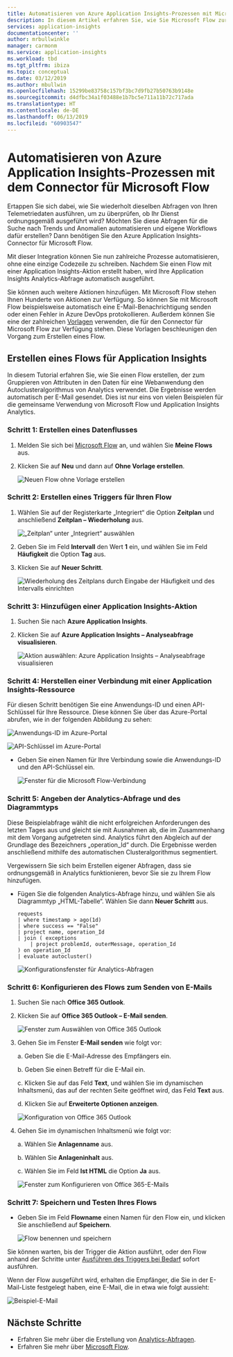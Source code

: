 ```yaml
---
title: Automatisieren von Azure Application Insights-Prozessen mit Microsoft Flow
description: In diesem Artikel erfahren Sie, wie Sie Microsoft Flow zur schnellen Automatisierung von wiederholbaren Prozessen mit dem Application Insights-Connector verwenden.
services: application-insights
documentationcenter: ''
author: mrbullwinkle
manager: carmonm
ms.service: application-insights
ms.workload: tbd
ms.tgt_pltfrm: ibiza
ms.topic: conceptual
ms.date: 03/12/2019
ms.author: mbullwin
ms.openlocfilehash: 15299be83758c157bf3bc7d9fb27b50763b9148e
ms.sourcegitcommit: d4dfbc34a1f03488e1b7bc5e711a11b72c717ada
ms.translationtype: HT
ms.contentlocale: de-DE
ms.lasthandoff: 06/13/2019
ms.locfileid: "60903547"
---
```

# <a name="automate-azure-application-insights-processes-with-the-connector-for-microsoft-flow"></a>Automatisieren von Azure Application Insights-Prozessen mit dem Connector für Microsoft Flow

Ertappen Sie sich dabei, wie Sie wiederholt dieselben Abfragen von Ihren Telemetriedaten ausführen, um zu überprüfen, ob Ihr Dienst ordnungsgemäß ausgeführt wird? Möchten Sie diese Abfragen für die Suche nach Trends und Anomalien automatisieren und eigene Workflows dafür erstellen? Dann benötigen Sie den Azure Application Insights-Connector für Microsoft Flow.

Mit dieser Integration können Sie nun zahlreiche Prozesse automatisieren, ohne eine einzige Codezeile zu schreiben. Nachdem Sie einen Flow mit einer Application Insights-Aktion erstellt haben, wird Ihre Application Insights Analytics-Abfrage automatisch ausgeführt. 

Sie können auch weitere Aktionen hinzufügen. Mit Microsoft Flow stehen Ihnen Hunderte von Aktionen zur Verfügung. So können Sie mit Microsoft Flow beispielsweise automatisch eine E-Mail-Benachrichtigung senden oder einen Fehler in Azure DevOps protokollieren. Außerdem können Sie eine der zahlreichen [Vorlagen](https://ms.flow.microsoft.com/en-us/connectors/shared_applicationinsights/?slug=azure-application-insights) verwenden, die für den Connector für Microsoft Flow zur Verfügung stehen. Diese Vorlagen beschleunigen den Vorgang zum Erstellen eines Flow. 

<!--The Application Insights connector also works with [Azure Power Apps](https://powerapps.microsoft.com/en-us/) and [Azure Logic Apps](https://azure.microsoft.com/services/logic-apps/?v=17.23h). --> 

## <a name="create-a-flow-for-application-insights"></a>Erstellen eines Flows für Application Insights

In diesem Tutorial erfahren Sie, wie Sie einen Flow erstellen, der zum Gruppieren von Attributen in den Daten für eine Webanwendung den Autoclusteralgorithmus von Analytics verwendet. Die Ergebnisse werden automatisch per E-Mail gesendet. Dies ist nur eins von vielen Beispielen für die gemeinsame Verwendung von Microsoft Flow und Application Insights Analytics. 

### <a name="step-1-create-a-flow"></a>Schritt 1: Erstellen eines Datenflusses
1. Melden Sie sich bei [Microsoft Flow](https://flow.microsoft.com) an, und wählen Sie **Meine Flows** aus.
2. Klicken Sie auf **Neu** und dann auf **Ohne Vorlage erstellen**.

    ![Neuen Flow ohne Vorlage erstellen](./media/automate-with-flow/1createflow.png)

### <a name="step-2-create-a-trigger-for-your-flow"></a>Schritt 2: Erstellen eines Triggers für Ihren Flow
1. Wählen Sie auf der Registerkarte „Integriert“ die Option **Zeitplan** und anschließend **Zeitplan – Wiederholung** aus.

    ![„Zeitplan“ unter „Integriert“ auswählen](./media/automate-with-flow/2schedule.png)

1. Geben Sie im Feld **Intervall** den Wert **1** ein, und wählen Sie im Feld **Häufigkeit** die Option **Tag** aus.
2. Klicken Sie auf **Neuer Schritt**.

    ![Wiederholung des Zeitplans durch Eingabe der Häufigkeit und des Intervalls einrichten](./media/automate-with-flow/3schedulerecurrence.png)


### <a name="step-3-add-an-application-insights-action"></a>Schritt 3: Hinzufügen einer Application Insights-Aktion
1. Suchen Sie nach **Azure Application Insights**.
2. Klicken Sie auf **Azure Application Insights – Analyseabfrage visualisieren**.
 
    ![Aktion auswählen: Azure Application Insights – Analyseabfrage visualisieren](./media/automate-with-flow/4visualize.png)

### <a name="step-4-connect-to-an-application-insights-resource"></a>Schritt 4: Herstellen einer Verbindung mit einer Application Insights-Ressource

Für diesen Schritt benötigen Sie eine Anwendungs-ID und einen API-Schlüssel für Ihre Ressource. Diese können Sie über das Azure-Portal abrufen, wie in der folgenden Abbildung zu sehen:

![Anwendungs-ID im Azure-Portal](./media/automate-with-flow/5apiaccess.png)

![API-Schlüssel im Azure-Portal](./media/automate-with-flow/6apikey.png)

- Geben Sie einen Namen für Ihre Verbindung sowie die Anwendungs-ID und den API-Schlüssel ein.

    ![Fenster für die Microsoft Flow-Verbindung](./media/automate-with-flow/7connection.png)

### <a name="step-5-specify-the-analytics-query-and-chart-type"></a>Schritt 5: Angeben der Analytics-Abfrage und des Diagrammtyps
Diese Beispielabfrage wählt die nicht erfolgreichen Anforderungen des letzten Tages aus und gleicht sie mit Ausnahmen ab, die im Zusammenhang mit dem Vorgang aufgetreten sind. Analytics führt den Abgleich auf der Grundlage des Bezeichners „operation_Id“ durch. Die Ergebnisse werden anschließend mithilfe des automatischen Clusteralgorithmus segmentiert. 

Vergewissern Sie sich beim Erstellen eigener Abfragen, dass sie ordnungsgemäß in Analytics funktionieren, bevor Sie sie zu Ihrem Flow hinzufügen.

- Fügen Sie die folgenden Analytics-Abfrage hinzu, und wählen Sie als Diagrammtyp „HTML-Tabelle“. Wählen Sie dann **Neuer Schritt** aus.

    ```
    requests
    | where timestamp > ago(1d)
    | where success == "False"
    | project name, operation_Id
    | join ( exceptions
        | project problemId, outerMessage, operation_Id
    ) on operation_Id
    | evaluate autocluster()
    ```
    
    ![Konfigurationsfenster für Analytics-Abfragen](./media/automate-with-flow/8query.png)

### <a name="step-6-configure-the-flow-to-send-email"></a>Schritt 6: Konfigurieren des Flows zum Senden von E-Mails

1. Suchen Sie nach **Office 365 Outlook**.
2. Klicken Sie auf **Office 365 Outlook – E-Mail senden**.

    ![Fenster zum Auswählen von Office 365 Outlook](./media/automate-with-flow/9outlookaction.png)

1. Gehen Sie im Fenster **E-Mail senden** wie folgt vor:

   a. Geben Sie die E-Mail-Adresse des Empfängers ein.

   b. Geben Sie einen Betreff für die E-Mail ein.

   c. Klicken Sie auf das Feld **Text**, und wählen Sie im dynamischen Inhaltsmenü, das auf der rechten Seite geöffnet wird, das Feld **Text** aus.

   d. Klicken Sie auf **Erweiterte Optionen anzeigen**.

    ![Konfiguration von Office 365 Outlook](./media/automate-with-flow/10sendemailbody.png)

1. Gehen Sie im dynamischen Inhaltsmenü wie folgt vor:

    a. Wählen Sie **Anlagenname** aus.

    b. Wählen Sie **Anlageninhalt** aus.
    
    c. Wählen Sie im Feld **Ist HTML** die Option **Ja** aus.

    ![Fenster zum Konfigurieren von Office 365-E-Mails](./media/automate-with-flow/11emailattachment.png)

### <a name="step-7-save-and-test-your-flow"></a>Schritt 7: Speichern und Testen Ihres Flows
- Geben Sie im Feld **Flowname** einen Namen für den Flow ein, und klicken Sie anschließend auf **Speichern**.

    ![Flow benennen und speichern](./media/automate-with-flow/12nameflow.png)

Sie können warten, bis der Trigger die Aktion ausführt, oder den Flow anhand der Schritte unter [Ausführen des Triggers bei Bedarf](https://flow.microsoft.com/blog/run-now-and-six-more-services/) sofort ausführen.

Wenn der Flow ausgeführt wird, erhalten die Empfänger, die Sie in der E-Mail-Liste festgelegt haben, eine E-Mail, die in etwa wie folgt aussieht:

![Beispiel-E-Mail](./media/automate-with-flow/flow9.png)


## <a name="next-steps"></a>Nächste Schritte

- Erfahren Sie mehr über die Erstellung von [Analytics-Abfragen](../../azure-monitor/log-query/get-started-queries.md).
- Erfahren Sie mehr über [Microsoft Flow](https://ms.flow.microsoft.com).



<!--Link references-->





